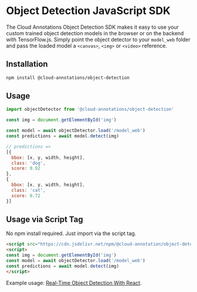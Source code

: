 # Object Detection JavaScript SDK
The Cloud Annotations Object Detection SDK makes it easy to use your custom trained object detection models in the browser or on the backend with TensorFlow.js. Simply point the object detector to your `model_web` folder and pass the loaded model a `<canvas>`, `<img>` or `<video>` reference.

## Installation
```bash
npm install @cloud-annotations/object-detection
```

## Usage
```js
import objectDetector from '@cloud-annotations/object-detection'

const img = document.getElementById('img')

const model = await objectDetector.load('/model_web')
const predictions = await model.detect(img)

// predictions =>
[{
  bbox: [x, y, width, height],
  class: 'dog',
  score: 0.92
},
{
  bbox: [x, y, width, height],
  class: 'cat',
  score: 0.72
}]
```

## Usage via Script Tag
No npm install required. Just import via the script tag.
```html
<script src="https://cdn.jsdelivr.net/npm/@cloud-annotation/object-detection"> </script>
<script>
const img = document.getElementById('img')
const model = await objectDetector.load('/model_web')
const predictions = await model.detect(img)
</script>
```

Example usage: [Real-Time Object Detection With React](https://github.com/cloud-annotations/object-detection-react).

